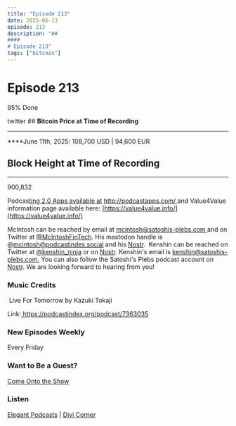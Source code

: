 ```yaml
---
title: "Episode 213"
date: 2025-06-13
episode: 213
description: "## 
#### 
# Episode 213"
tags: ["bitcoin"]
---
```


## 
#### 
# Episode 213

95% Done

twitter ## **Bitcoin Price at Time of Recording**
** **

****June 11th, 2025: 108,700 USD | 94,600 EUR

## **Block Height at Time of Recording**
****

900,832

Podcas[ting 2.0 Apps available at](https://podcastindex.org/podcast/7363035) [http://podcastapps.com/ ](http://newpodcastapps.com/) and Value4Value information page available here: [https://value4value.info/](https://value4value.info/)

McIntosh can be reached by email at [mcintosh@satoshis-plebs.com ](mailto:mcintosh@satoshis-plebs.com)and on Twitter at [@McIntoshFinTech](https://x.com/McIntoshFinTech). His mastodon handle is @mcintosh@podcastindex.social and his [Nostr](https://njump.me/npub197swtr3ymz7aw72tu7eqspxjta7zwcwf23uw4fxyxe2r2eyrfa2sdpner3).  Kenshin can be reached on Twitter at [@k](https://x.com/kenshin_ninja)[enshin_ninja](https://x.com/kenshin_ninja) or on [Nostr](https://njump.me/npub10xxhztawwgtuapdej49q5jgfawu5p0f2j2tzuaxxww2hl546ct3sr7pcjl). Kenshin's email is [kenshin@satoshis-plebs.com.](mailto:kenshin@satoshis-plebs.com) You can also follow the Satoshi's Plebs podcast account on [Nostr](https://njump.me/npub1hkkcygtuz63jccf3ls63eqltrkztnx2n0kqtq2qgeqq6e52x9xyqpyfvlm). We are looking forward to hearing from you!

### Music Credits

 Live For Tomorrow by Kazuki Tokaji

Link:[ https://podcastindex.org/podcast/7363035 ](https://podcastindex.org/podcast/7363035)

### New Episodes Weekly
Every Friday

### Want to Be a Guest?
[Come Onto the Show](#)

### Listen
[Elegant Podcasts](#)  |  [Divi Corner](#)